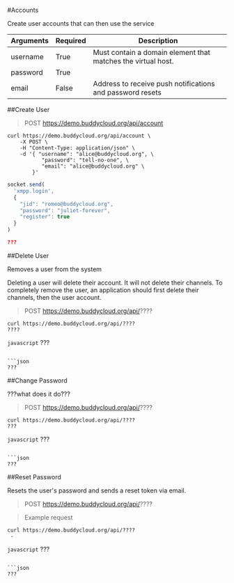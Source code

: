 #Accounts

Create user accounts that can then use the service

Arguments  | Required | Description
---------- | -------- |------------
username   | True     | Must contain a domain element that matches the virtual host.
password   | True     |
email      | False    | Address to receive push notifications and password resets

##Create User

> POST https://demo.buddycloud.org/api/account

```shell 
curl https://demo.buddycloud.org/api/account \
	-X POST \
	-H "Content-Type: application/json" \
	-d '{ "username": "alice@buddycloud.org", \
           "password": "tell-no-one", \
           "email": "alice@buddycloud.org" \
        }'
```

```javascript
socket.send(
  'xmpp.login',
  {
    "jid": "romeo@buddycloud.org",
    "password": "juliet-forever",
    "register": true
  }
)
```

```json
???
```

##Delete User

Removes a user from the system 

<aside class="warning">Deleting a user will delete their account. It will not delete their channels. To completely remove the user, an application should first delete their channels, then the user account.</aside>

> POST https://demo.buddycloud.org/api/????

```shell 
curl https://demo.buddycloud.org/api/????
????
```

```javascript```
???
```

```json
???
```

##Change Password

???what does it do???

> POST https://demo.buddycloud.org/api/????

```shell 
curl https://demo.buddycloud.org/api/????
???
```

```javascript```
???
```

```json
???
```

##Reset Password

Resets the user's password and sends a reset token via email.

> POST https://demo.buddycloud.org/api/????

> Example request

```shell 
curl https://demo.buddycloud.org/api/????
 -
```

```javascript```
???
```

```json
???
```

